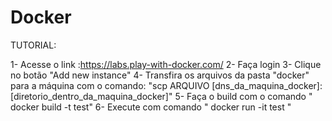 # Docker
TUTORIAL:

1- Acesse o link :https://labs.play-with-docker.com/
2- Faça login
3- Clique no botão "Add new instance"
4- Transfira os arquivos da pasta "docker" para a máquina com o comando: "scp ARQUIVO [dns_da_maquina_docker]:[diretorio_dentro_da_maquina_docker]"
5- Faça o build com o comando " docker build -t test"
6- Execute com comando " docker run -it test "